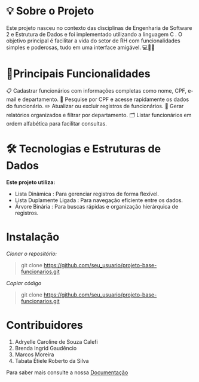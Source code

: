 # 💡 Sobre o Projeto
Este projeto nasceu no contexto das disciplinas de Engenharia de Software 2 e Estrutura de Dados e foi implementado utilizando a linguagem C . O objetivo principal é facilitar a vida do setor de RH com funcionalidades simples e poderosas, tudo em uma interface amigável. 💻👩‍💼

# 🚀Principais Funcionalidades
📋 Cadastrar funcionários com informações completas como nome, CPF, e-mail e departamento.
🔎 Pesquise por CPF e acesse rapidamente os dados do funcionário.
✏️ Atualizar ou excluir registros de funcionários.
📑 Gerar relatórios organizados e filtrar por departamento.
🗂️ Listar funcionários em ordem alfabética para facilitar consultas.

# 🛠️ Tecnologias e Estruturas de Dados
**Este projeto utiliza:**
- Lista Dinâmica : Para gerenciar registros de forma flexível.
- Lista Duplamente Ligada : Para navegação eficiente entre os dados.
- Árvore Binária : Para buscas rápidas e organização hierárquica de registros.


# Instalação
*Clonar o repositório:*
> git clone https://github.com/seu_usuario/projeto-base-funcionarios.git  

*Copiar código*
> git clone https://github.com/seu_usuario/projeto-base-funcionarios.git

# Contribuidores
1. Adryelle Caroline de Souza Calefi
2. Brenda Ingrid Gaudêncio
3. Marcos Moreira
4. Tabata Étiele Roberto da Silva

Para saber mais consulte a nossa [Documentação ]([https://pages.github.com/](https://acrobat.adobe.com/id/urn:aaid:sc:VA6C2:fe74dc5a-0b0c-4b6f-9bee-f04d9412467a))
